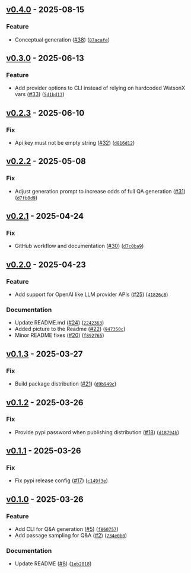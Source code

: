 ## [v0.4.0](https://github.com/docling-project/docling-sdg/releases/tag/v0.4.0) - 2025-08-15

### Feature

* Conceptual generation ([#38](https://github.com/docling-project/docling-sdg/issues/38)) ([`87acafe`](https://github.com/docling-project/docling-sdg/commit/87acafe1ed4a4141a4cdc7ca6d7797b9983ae72b))

## [v0.3.0](https://github.com/docling-project/docling-sdg/releases/tag/v0.3.0) - 2025-06-13

### Feature

* Add provider options to CLI instead of relying on hardcoded WatsonX vars ([#33](https://github.com/docling-project/docling-sdg/issues/33)) ([`5d1bd13`](https://github.com/docling-project/docling-sdg/commit/5d1bd13daf09691508d6bdd80bea5a0a364224ac))

## [v0.2.3](https://github.com/docling-project/docling-sdg/releases/tag/v0.2.3) - 2025-06-10

### Fix

* Api key must not be empty string ([#32](https://github.com/docling-project/docling-sdg/issues/32)) ([`d816d12`](https://github.com/docling-project/docling-sdg/commit/d816d127709f3f563be06e567b8faa0be3285796))

## [v0.2.2](https://github.com/docling-project/docling-sdg/releases/tag/v0.2.2) - 2025-05-08

### Fix

* Adjust generation prompt to increase odds of full QA generation ([#31](https://github.com/docling-project/docling-sdg/issues/31)) ([`d7fb0d9`](https://github.com/docling-project/docling-sdg/commit/d7fb0d9f9fe0fdf021e173a842ce8bcd1912a043))

## [v0.2.1](https://github.com/docling-project/docling-sdg/releases/tag/v0.2.1) - 2025-04-24

### Fix

* GitHub workflow and documentation ([#30](https://github.com/docling-project/docling-sdg/issues/30)) ([`d7c0ba9`](https://github.com/docling-project/docling-sdg/commit/d7c0ba92b2b23e47f2d26126c1981c334d21da91))

## [v0.2.0](https://github.com/docling-project/docling-sdg/releases/tag/v0.2.0) - 2025-04-23

### Feature

* Add support for OpenAI like LLM provider APIs ([#25](https://github.com/docling-project/docling-sdg/issues/25)) ([`41826c8`](https://github.com/docling-project/docling-sdg/commit/41826c865cd21e236579403a61bdb4952ef6e6cc))

### Documentation

* Update README.md ([#24](https://github.com/docling-project/docling-sdg/issues/24)) ([`2242363`](https://github.com/docling-project/docling-sdg/commit/2242363de9b159430edc94567b5a0cef801eccaf))
* Added picture to the Readme ([#22](https://github.com/docling-project/docling-sdg/issues/22)) ([`947350c`](https://github.com/docling-project/docling-sdg/commit/947350cc625c60ce32b5f26e7729fa8e4760cdd9))
* Minor README fixes ([#20](https://github.com/docling-project/docling-sdg/issues/20)) ([`f892765`](https://github.com/docling-project/docling-sdg/commit/f892765b4b2aab03a60b3ccbf417b6b636020549))

## [v0.1.3](https://github.com/docling-project/docling-sdg/releases/tag/v0.1.3) - 2025-03-27

### Fix

* Build package distribution ([#21](https://github.com/docling-project/docling-sdg/issues/21)) ([`d9b949c`](https://github.com/docling-project/docling-sdg/commit/d9b949c329ad3eb759a35a147774c0d0aa7c6942))

## [v0.1.2](https://github.com/docling-project/docling-sdg/releases/tag/v0.1.2) - 2025-03-26

### Fix

* Provide pypi password when publishing distribution ([#18](https://github.com/docling-project/docling-sdg/issues/18)) ([`d18794b`](https://github.com/docling-project/docling-sdg/commit/d18794b686f49ba54506fce613f9bbce49cc3d0a))

## [v0.1.1](https://github.com/docling-project/docling-sdg/releases/tag/v0.1.1) - 2025-03-26

### Fix

* Fix pypi release config ([#17](https://github.com/docling-project/docling-sdg/issues/17)) ([`c149f3e`](https://github.com/docling-project/docling-sdg/commit/c149f3e55a96516c4f9298e92ce83f6ea73177d9))

## [v0.1.0](https://github.com/docling-project/docling-sdg/releases/tag/v0.1.0) - 2025-03-26

### Feature

* Add CLI for Q&A generation ([#5](https://github.com/docling-project/docling-sdg/issues/5)) ([`f860757`](https://github.com/docling-project/docling-sdg/commit/f8607574fee83d27ffc60d096949e3b662276982))
* Add passage sampling for Q&A ([#2](https://github.com/docling-project/docling-sdg/issues/2)) ([`734e0b0`](https://github.com/docling-project/docling-sdg/commit/734e0b077a5c63bdf516a3a78596d28e080a2990))

### Documentation

* Update README ([#8](https://github.com/docling-project/docling-sdg/issues/8)) ([`1eb2818`](https://github.com/docling-project/docling-sdg/commit/1eb28183f8e50e9d7d15f9fd76c1ae7ec6a2643e))
